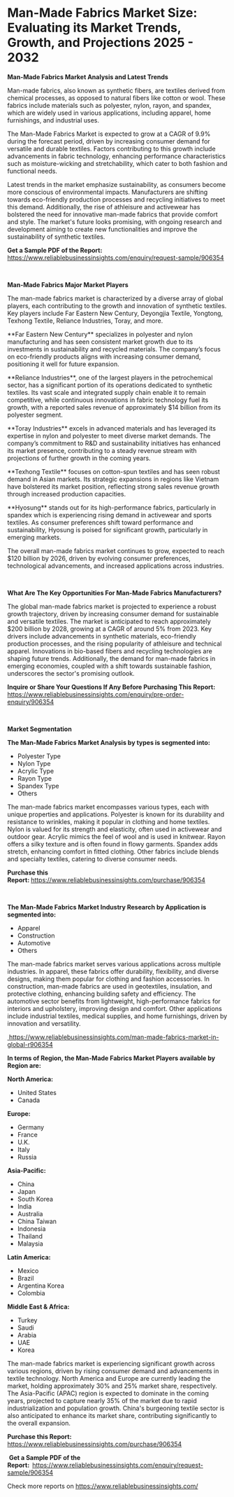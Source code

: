 <p><h1>Man-Made Fabrics Market Size: Evaluating its Market Trends, Growth, and Projections 2025 - 2032</h1></p><p><strong>Man-Made Fabrics Market Analysis and Latest Trends</strong></p>
<p><p>Man-made fabrics, also known as synthetic fibers, are textiles derived from chemical processes, as opposed to natural fibers like cotton or wool. These fabrics include materials such as polyester, nylon, rayon, and spandex, which are widely used in various applications, including apparel, home furnishings, and industrial uses. </p><p>The Man-Made Fabrics Market is expected to grow at a CAGR of 9.9% during the forecast period, driven by increasing consumer demand for versatile and durable textiles. Factors contributing to this growth include advancements in fabric technology, enhancing performance characteristics such as moisture-wicking and stretchability, which cater to both fashion and functional needs. </p><p>Latest trends in the market emphasize sustainability, as consumers become more conscious of environmental impacts. Manufacturers are shifting towards eco-friendly production processes and recycling initiatives to meet this demand. Additionally, the rise of athleisure and activewear has bolstered the need for innovative man-made fabrics that provide comfort and style. The market's future looks promising, with ongoing research and development aiming to create new functionalities and improve the sustainability of synthetic textiles.</p></p>
<p><strong>Get a Sample PDF of the Report:&nbsp;</strong> <a href="https://www.reliablebusinessinsights.com/enquiry/request-sample/906354?utm_campaign=2440&utm_medium=2&utm_source=Github&utm_content=ia&utm_term=21032025&utm_id=man-made-fabrics">https://www.reliablebusinessinsights.com/enquiry/request-sample/906354</a></p>
<p>&nbsp;</p>
<p><strong>Man-Made Fabrics Major Market Players</strong></p>
<p><p>The man-made fabrics market is characterized by a diverse array of global players, each contributing to the growth and innovation of synthetic textiles. Key players include Far Eastern New Century, Deyongjia Textile, Yongtong, Texhong Textile, Reliance Industries, Toray, and more.</p><p>**Far Eastern New Century** specializes in polyester and nylon manufacturing and has seen consistent market growth due to its investments in sustainability and recycled materials. The company’s focus on eco-friendly products aligns with increasing consumer demand, positioning it well for future expansion.</p><p>**Reliance Industries**, one of the largest players in the petrochemical sector, has a significant portion of its operations dedicated to synthetic textiles. Its vast scale and integrated supply chain enable it to remain competitive, while continuous innovations in fabric technology fuel its growth, with a reported sales revenue of approximately $14 billion from its polyester segment.</p><p>**Toray Industries** excels in advanced materials and has leveraged its expertise in nylon and polyester to meet diverse market demands. The company’s commitment to R&D and sustainability initiatives has enhanced its market presence, contributing to a steady revenue stream with projections of further growth in the coming years.</p><p>**Texhong Textile** focuses on cotton-spun textiles and has seen robust demand in Asian markets. Its strategic expansions in regions like Vietnam have bolstered its market position, reflecting strong sales revenue growth through increased production capacities.</p><p>**Hyosung** stands out for its high-performance fabrics, particularly in spandex which is experiencing rising demand in activewear and sports textiles. As consumer preferences shift toward performance and sustainability, Hyosung is poised for significant growth, particularly in emerging markets.</p><p>The overall man-made fabrics market continues to grow, expected to reach $120 billion by 2026, driven by evolving consumer preferences, technological advancements, and increased applications across industries.</p></p>
<p>&nbsp;</p>
<p><strong>What Are The Key Opportunities For Man-Made Fabrics Manufacturers?</strong></p>
<p><p>The global man-made fabrics market is projected to experience a robust growth trajectory, driven by increasing consumer demand for sustainable and versatile textiles. The market is anticipated to reach approximately $200 billion by 2028, growing at a CAGR of around 5% from 2023. Key drivers include advancements in synthetic materials, eco-friendly production processes, and the rising popularity of athleisure and technical apparel. Innovations in bio-based fibers and recycling technologies are shaping future trends. Additionally, the demand for man-made fabrics in emerging economies, coupled with a shift towards sustainable fashion, underscores the sector's promising outlook.</p></p>
<p><strong>Inquire or Share Your Questions If Any Before Purchasing This Report:</strong> <a href="https://www.reliablebusinessinsights.com/enquiry/pre-order-enquiry/906354?utm_campaign=2440&utm_medium=2&utm_source=Github&utm_content=ia&utm_term=21032025&utm_id=man-made-fabrics">https://www.reliablebusinessinsights.com/enquiry/pre-order-enquiry/906354</a></p>
<p>&nbsp;</p>
<p><strong>Market Segmentation</strong></p>
<p><strong>The Man-Made Fabrics Market Analysis by types is segmented into:</strong></p>
<p><ul><li>Polyester Type</li><li>Nylon Type</li><li>Acrylic Type</li><li>Rayon Type</li><li>Spandex Type</li><li>Others</li></ul></p>
<p><p>The man-made fabrics market encompasses various types, each with unique properties and applications. Polyester is known for its durability and resistance to wrinkles, making it popular in clothing and home textiles. Nylon is valued for its strength and elasticity, often used in activewear and outdoor gear. Acrylic mimics the feel of wool and is used in knitwear. Rayon offers a silky texture and is often found in flowy garments. Spandex adds stretch, enhancing comfort in fitted clothing. Other fabrics include blends and specialty textiles, catering to diverse consumer needs.</p></p>
<p><strong>Purchase this Report:&nbsp;</strong><a href="https://www.reliablebusinessinsights.com/purchase/906354?utm_campaign=2440&utm_medium=2&utm_source=Github&utm_content=ia&utm_term=21032025&utm_id=man-made-fabrics">https://www.reliablebusinessinsights.com/purchase/906354</a></p>
<p>&nbsp;</p>
<p><strong>The Man-Made Fabrics Market Industry Research by Application is segmented into:</strong></p>
<p><ul><li>Apparel</li><li>Construction</li><li>Automotive</li><li>Others</li></ul></p>
<p><p>The man-made fabrics market serves various applications across multiple industries. In apparel, these fabrics offer durability, flexibility, and diverse designs, making them popular for clothing and fashion accessories. In construction, man-made fabrics are used in geotextiles, insulation, and protective clothing, enhancing building safety and efficiency. The automotive sector benefits from lightweight, high-performance fabrics for interiors and upholstery, improving design and comfort. Other applications include industrial textiles, medical supplies, and home furnishings, driven by innovation and versatility.</p></p>
<p><a href="https://www.reliablebusinessinsights.com/man-made-fabrics-market-in-global-r906354?utm_campaign=2440&utm_medium=2&utm_source=Github&utm_content=ia&utm_term=21032025&utm_id=man-made-fabrics">&nbsp;https://www.reliablebusinessinsights.com/man-made-fabrics-market-in-global-r906354</a></p>
<p><strong>In terms of Region, the Man-Made Fabrics Market Players available by Region are:</strong></p>
<p>
    <p> <strong> North America: </strong>
        <ul>
            <li>United States</li>
            <li>Canada</li>
        </ul>
        </p> 
    <p> <strong> Europe: </strong>
        <ul>
            <li>Germany</li>
            <li>France</li>
            <li>U.K.</li>
            <li>Italy</li>
            <li>Russia</li>
        </ul>
        </p> 
    <p> <strong> Asia-Pacific: </strong>
        <ul>
            <li>China</li>
            <li>Japan</li>
            <li>South Korea</li>
            <li>India</li>
            <li>Australia</li>
            <li>China Taiwan</li>
            <li>Indonesia</li>
            <li>Thailand</li>
            <li>Malaysia</li>
        </ul>
        </p> 
    <p> <strong> Latin America: </strong>
        <ul>
            <li>Mexico</li>
            <li>Brazil</li>
            <li>Argentina Korea</li>
            <li>Colombia</li>
        </ul>
        </p> 
    <p> <strong> Middle East & Africa: </strong>
        <ul>
            <li>Turkey</li>
            <li>Saudi</li>
            <li>Arabia</li>
            <li>UAE</li>
            <li>Korea</li>
        </ul>
    </p>
    </p>
<p><p>The man-made fabrics market is experiencing significant growth across various regions, driven by rising consumer demand and advancements in textile technology. North America and Europe are currently leading the market, holding approximately 30% and 25% market share, respectively. The Asia-Pacific (APAC) region is expected to dominate in the coming years, projected to capture nearly 35% of the market due to rapid industrialization and population growth. China's burgeoning textile sector is also anticipated to enhance its market share, contributing significantly to the overall expansion.</p></p>
<p><strong>Purchase this Report: </strong><a href="https://www.reliablebusinessinsights.com/purchase/906354?utm_campaign=2440&utm_medium=2&utm_source=Github&utm_content=ia&utm_term=21032025&utm_id=man-made-fabrics">https://www.reliablebusinessinsights.com/purchase/906354</a></p>
<p>&nbsp;<strong>Get a Sample PDF of the Report:&nbsp;&nbsp;</strong><a href="https://www.reliablebusinessinsights.com/enquiry/request-sample/906354?utm_campaign=2440&utm_medium=2&utm_source=Github&utm_content=ia&utm_term=21032025&utm_id=man-made-fabrics">https://www.reliablebusinessinsights.com/enquiry/request-sample/906354</a></p>
<p><strong></strong></p>
<p>Check more reports on <a href="https://www.reliablebusinessinsights.com/?utm_campaign=2440&utm_medium=2&utm_source=Github&utm_content=ia&utm_term=21032025&utm_id=man-made-fabrics">https://www.reliablebusinessinsights.com/</a></p>